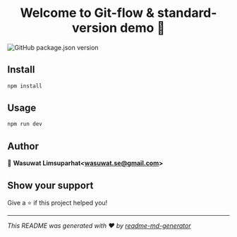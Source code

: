 <h1 align="center">Welcome to Git-flow &amp; standard-version demo 👋</h1>

![GitHub package.json version](https://img.shields.io/github/package-json/v/rappad/git-flow-standard-version-demo.svg)

## Install

```sh
npm install
```

## Usage

```sh
npm run dev
```

## Author

👤 **Wasuwat Limsuparhat&lt;wasuwat.se@gmail.com&gt;**

## Show your support

Give a ⭐️ if this project helped you!

---

_This README was generated with ❤️ by [readme-md-generator](https://github.com/kefranabg/readme-md-generator)_
